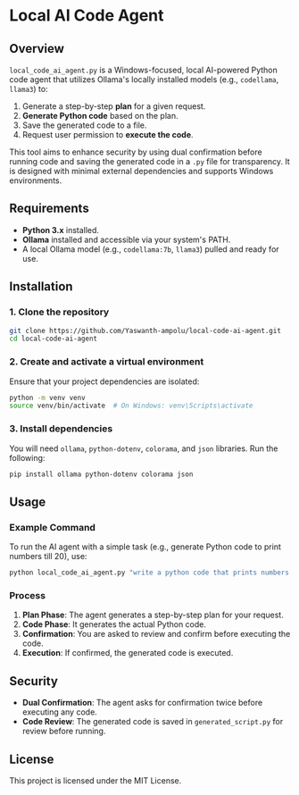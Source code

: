 
# Local AI Code Agent

## Overview
`local_code_ai_agent.py` is a Windows-focused, local AI-powered Python code agent that utilizes Ollama's locally installed models (e.g., `codellama`, `llama3`) to:
1. Generate a step-by-step **plan** for a given request.
2. **Generate Python code** based on the plan.
3. Save the generated code to a file.
4. Request user permission to **execute the code**.

This tool aims to enhance security by using dual confirmation before running code and saving the generated code in a `.py` file for transparency. It is designed with minimal external dependencies and supports Windows environments.

## Requirements

- **Python 3.x** installed.
- **Ollama** installed and accessible via your system's PATH.
- A local Ollama model (e.g., `codellama:7b`, `llama3`) pulled and ready for use.

## Installation

### 1. Clone the repository
```bash
git clone https://github.com/Yaswanth-ampolu/local-code-ai-agent.git
cd local-code-ai-agent
```

### 2. Create and activate a virtual environment
Ensure that your project dependencies are isolated:
```bash
python -m venv venv
source venv/bin/activate  # On Windows: venv\Scripts\activate
```

### 3. Install dependencies
You will need `ollama`, `python-dotenv`, `colorama`, and `json` libraries. Run the following:
```bash
pip install ollama python-dotenv colorama json
```

## Usage

### Example Command
To run the AI agent with a simple task (e.g., generate Python code to print numbers till 20), use:
```bash
python local_code_ai_agent.py "write a python code that prints numbers till 20"
```

### Process
1. **Plan Phase**: The agent generates a step-by-step plan for your request.
2. **Code Phase**: It generates the actual Python code.
3. **Confirmation**: You are asked to review and confirm before executing the code.
4. **Execution**: If confirmed, the generated code is executed.

## Security

- **Dual Confirmation**: The agent asks for confirmation twice before executing any code.
- **Code Review**: The generated code is saved in `generated_script.py` for review before running.

## License
This project is licensed under the MIT License.
